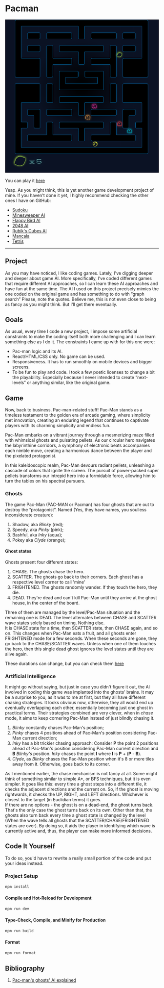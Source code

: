 # Pacman

![screenshot](./screenshot.png)

You can play it [here](https://virgs.github.io/pacman/)

Yeap. As you might think, this is yet another game development project of mine.
If you haven't done it yet, I highly recommend checking the other ones I have on GitHub:

- [Sudoku](https://github.com/virgs/sudoku)
- [Minesweeper AI](https://github.com/virgs/minesweeper-ai)
- [Flappy Bird AI](https://github.com/virgs/flappy-bird-ai)
- [2048 AI](https://github.com/virgs/2048-ai)
- [Rubik's Cubes AI](https://github.com/virgs/rubiks-cubes-ai)
- [Mancala](https://github.com/virgs/mancala)
- [Tetris](https://github.com/virgs/tetris)

----

## Project

As you may have noticed, I like coding games. Lately, I've digging deeper and deeper about game AI.
More specifically, I've coded different games that require different AI approaches, so I can learn these AI approaches and have fun at the same time.
The AI I used on this project precisely mimics the one coded on the original game and has something to do with “graph search”
Please, note the quotes. Believe me, this is not even close to being as fancy as you might think. But I'll get there eventually.

## Goals

As usual, every time I code a new project, I impose some artificial constraints to make the coding itself both more challenging and I can learn something else as I do it. The constraints I came up with for this one were:

- Pac-man logic and its AI.
- React/HTML/CSS only. No game can be used.
- Responsiveness. It has to run smoothly on mobile devices and bigger screens.
- To be fun to play and code. I took a few poetic licenses to change a bit the playability. Especially because I never intended to create “next-levels” or anything similar, like the original game.

## Game

Now, back to business. Pac-man-related stuff!
Pac-Man stands as a timeless testament to the golden era of arcade gaming, where simplicity met innovation, creating an enduring legend that continues to captivate players with its charming simplicity and endless fun.

Pac-Man embarks on a vibrant journey through a mesmerizing maze filled with whimsical ghosts and pulsating pellets. As our circular hero navigates the labyrinthine corridors, a symphony of electronic beats accompanies each nimble move, creating a harmonious dance between the player and the pixelated protagonist.

In this kaleidoscopic realm, Pac-Man devours radiant pellets, unleashing a cascade of colors that ignite the screen. The pursuit of power-packed super pellets transforms our intrepid hero into a formidable force, allowing him to turn the tables on his spectral pursuers.

### Ghosts

The game Pac-Man (PAC-MAN or Pacman) has four ghosts that are out to destroy the “protagonist”. Named (Yes, they have names, you soulless inconsiderate creature):

1. Shadow, aka *Blinky* (red);
2. Speedy, aka *Pinky* (pink);
3. Bashful, aka *Inky* (aqua);
4. Pokey aka *Clyde* (orange);

#### Ghost states

Ghosts present four different states:

1. CHASE. The ghosts chase the hero.
2. SCATTER. The ghosts go back to their corners. Each ghost has a respective level corner to call 'mine'
3. FRIGHTENED. The ghosts randomly wander. If they touch the hero, they die.
4. DEAD. They're dead and can't kill Pac-Man until they arrive at the ghost house, in the center of the board.

Three of them are managed by the level/Pac-Man situation and the remaining one is DEAD.
The level alternates between CHASE and SCATTER wave states solely based on timing. Nothing else.  
It is CHASE state for a time, then SCATTER state, then CHASE again, and so on. This changes when Pac-Man eats a fruit, and all ghosts enter FRIGHTENED mode for a few seconds. When these seconds are gone, they go back to the CHASE/SCATTER waves. Unless when one of them touches the hero, then this single dead ghost ignores the level states until they are alive again.

These durations can change, but you can check them [here](./src/config.ts)

### Artificial Intelligence

It might go without saying, but just in case you didn't figure it out, the AI involved in coding this game was implanted into the ghosts' brains. It may be a surprise to you, as it was to me at first, but they all have different chasing strategies. It looks obvious now, otherwise, they all would end up eventually overlapping each other, essentially becoming just one ghost in practical terms. Their strategies combined are very clever, when in *chase* mode, it aims to keep cornering Pac-Man instead of just blindly chasing it.

1. *Blinky* constantly chases Pac-Man's position;
2. *Pinky* chases 4 positions ahead of Pac-Man's position considering Pac-Man current direction;
3. *Inky* has a bit trickier chasing approach:
   Consider **P** the point 2 positions ahead of Pac-Man's position considering Pac-Man current direction and **B** *Blinky's* position. *Inky* chases the point **I** where **I** is **P** + (**P** - **B**).
4. *Clyde*, as *Blinky* chases the Pac-Man position when it's 8 or more tiles away from it. Otherwise, goes back to its corner.

As I mentioned earlier, the chase mechanism is not fancy at all. Some might think of something similar to simple A*, or BFS techniques, but it is even simpler. It goes like this: every time a ghost steps into a different tile, it checks the adjacent directions and the current on. So, if the ghost is moving rightwards, it checks the UP, RIGHT, and LEFT directions. Whichever is closest to the target (in Euclidian terms) it goes.  
If there are no options - the ghost is on a dead-end, the ghost turns back. That's the only case the ghost turns back on its own. Other than that, the ghosts also turn back every time a ghost state is changed by the level (When the wave tells all ghosts that the SCATTER/CHASE/FRIGHTENED states are over). By doing so, it aids the player in identifying which wave is currently active and, thus, the player can make more informed decisions.

## Code It Yourself

To do so, you'd have to rewrite a really small portion of the code and put your ideas instead.

### Project Setup

```sh
npm install
```

#### Compile and Hot-Reload for Development

```sh
npm run dev
```

#### Type-Check, Compile, and Minify for Production

```sh
npm run build
```

#### Format

```sh
npm run format
```

## Bibliography

1. [Pac-man's ghosts' AI explained](https://youtu.be/ataGotQ7ir8?si=uz0xk3gQ8CyYhLvu)
